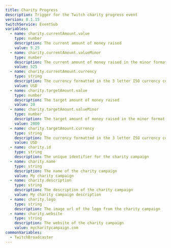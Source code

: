 ```yaml
---
title: Charity Progress
description: Trigger for the Twitch charity progress event
version: 0.1.15
twitchService: EventSub
variables:
  - name: charity.currentAmount.value
    type: number
    description: The current amount of money raised
    value: 5.25
  - name: charity.currentAmount.valueMinor
    type: number
    description: The current amount of money raised in the minor format
    value: 525
  - name: charity.currentAmount.currency
    type: string
    description: The currency formatted in the 3 letter ISO currency code of the amount raised
    value: USD
  - name: charity.targetAmount.value
    type: number
    description: The target amount of money raised
    value: 20
  - name: charity.targetAmount.valueMinor
    type: number
    description: The target amount of money raised in the minor format
    value: 2000
  - name: charity.targetAmount.currency
    type: string
    description: The currency formatted in the 3 letter ISO currency code of the target amount raised
    value: USD
  - name: charity.id
    type: string
    description: The unique identifier for the charity campaign
  - name: charity.name
    type: string
    description: The name of the charity campaign
    value: My charity campaign
  - name: charity.description
    type: string
    description: The description of the charity campaign
    value: My charity campaign description
  - name: charity.logo
    type: string
    description: The image url of the logo from the charity campaign
  - name: charity.website
    type: string
    description: The website of the charity campaign
    value: mycharitycampaign.com
commonVariables:
  - TwitchBroadcaster
---
```

